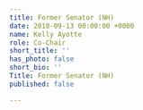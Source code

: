 ```yaml
---
title: Former Senator (NH)
date: 2018-09-13 00:00:00 +0000
name: Kelly Ayotte
role: Co-Chair
short_title: ''
has_photo: false
short_bio: ''
Title: Former Senator (NH)
published: false

---
```

